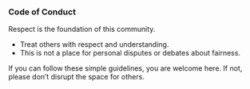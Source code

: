 ### Code of Conduct  

Respect is the foundation of this community.  

- Treat others with respect and understanding.  
- This is not a place for personal disputes or debates about fairness.  

If you can follow these simple guidelines, you are welcome here. If not, please don’t disrupt the space for others.
